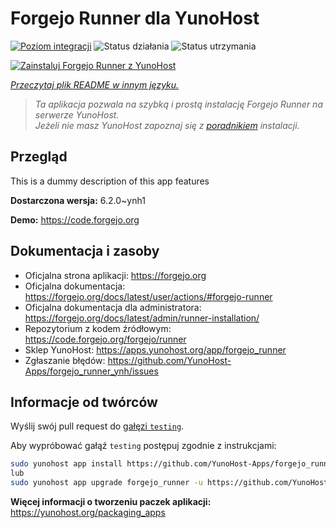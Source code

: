 <!--
To README zostało automatycznie wygenerowane przez <https://github.com/YunoHost/apps/tree/master/tools/readme_generator>
Nie powinno być ono edytowane ręcznie.
-->

# Forgejo Runner dla YunoHost

[![Poziom integracji](https://apps.yunohost.org/badge/integration/forgejo_runner)](https://ci-apps.yunohost.org/ci/apps/forgejo_runner/)
![Status działania](https://apps.yunohost.org/badge/state/forgejo_runner)
![Status utrzymania](https://apps.yunohost.org/badge/maintained/forgejo_runner)

[![Zainstaluj Forgejo Runner z YunoHost](https://install-app.yunohost.org/install-with-yunohost.svg)](https://install-app.yunohost.org/?app=forgejo_runner)

*[Przeczytaj plik README w innym języku.](./ALL_README.md)*

> *Ta aplikacja pozwala na szybką i prostą instalację Forgejo Runner na serwerze YunoHost.*  
> *Jeżeli nie masz YunoHost zapoznaj się z [poradnikiem](https://yunohost.org/install) instalacji.*

## Przegląd

This is a dummy description of this app features

**Dostarczona wersja:** 6.2.0~ynh1

**Demo:** <https://code.forgejo.org>
## Dokumentacja i zasoby

- Oficjalna strona aplikacji: <https://forgejo.org>
- Oficjalna dokumentacja: <https://forgejo.org/docs/latest/user/actions/#forgejo-runner>
- Oficjalna dokumentacja dla administratora: <https://forgejo.org/docs/latest/admin/runner-installation/>
- Repozytorium z kodem źródłowym: <https://code.forgejo.org/forgejo/runner>
- Sklep YunoHost: <https://apps.yunohost.org/app/forgejo_runner>
- Zgłaszanie błędów: <https://github.com/YunoHost-Apps/forgejo_runner_ynh/issues>

## Informacje od twórców

Wyślij swój pull request do [gałęzi `testing`](https://github.com/YunoHost-Apps/forgejo_runner_ynh/tree/testing).

Aby wypróbować gałąź `testing` postępuj zgodnie z instrukcjami:

```bash
sudo yunohost app install https://github.com/YunoHost-Apps/forgejo_runner_ynh/tree/testing --debug
lub
sudo yunohost app upgrade forgejo_runner -u https://github.com/YunoHost-Apps/forgejo_runner_ynh/tree/testing --debug
```

**Więcej informacji o tworzeniu paczek aplikacji:** <https://yunohost.org/packaging_apps>
